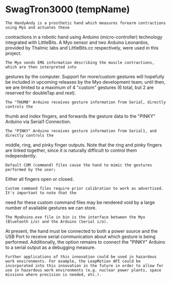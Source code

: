 # SwagTron3000 (tempName)
	The HandyAndy is a prosthetic hand which measures forearm contractions using Myo and actuates these
contractions in a robotic hand using Arduino (micro-controller) technology integrated with LittleBits. 
A Myo sensor and two Arduino Leonardos, provided by Thalmic labs and LittleBits.cc respectively, 
were used in this project.   

	The Myo sends EMG information describing the muscle contractions, which are then interpreted into 
gestures by the computer. Support for more/custom gestures will hopefully be included in upcoming releases by 
the Myo development team; until then, we are limited to a maximum of 4 "custom" gestures (6 total, but 
2 are reserved for doubleTap and rest).

	The "THUMB" Arduino receives gesture information from Serial, directly controls the 
thumb and index fingers, and forwards the gesture data to the "PINKY" Arduino via Serial1 Connection. 
	
	The "PINKY" Arduino receives gesture information from Serial1, and directly controls the 
middle, ring, and pinky finger outputs. Note that the ring and pinky fingers are linked together, 
since it is naturally difficult to control them independently.
	
	Default COM (command) files cause the hand to mimic the gestures performed by the user; 
Either all fingers open or closed. 
	
	Custom command files require prior calibration to work as advertised. It's important to note that the 
need for these custom command files may be rendered void by a large number of available gestures we can store. 
			
	The MyoDuino.exe file in bin is the interface between the Myo (Bluetooth i/o) and the Arduino (Serial i/o). 
At present, the hand must be connected to both a power source and the USB Port to receive serial communication 
about which gesture is being performed. Additionally, the option remains to connect the "PINKY" Arduino to a 
serial output as a debugging measure.

	Further applications of this innovation could be used in hazardous work environments. For example, the LeapMotion API could be incorporated into this innovation in the future in order to allow for use in hazardous work environments (e.g. nuclear power plants, space missions where precision is needed, etc.).	
